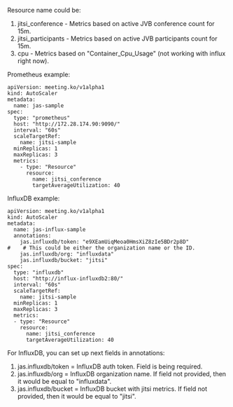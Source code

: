 Resource name could be:
1. jitsi_conference - Metrics based on active JVB conference count for 15m.
2. jitsi_participants - Metrics based on active JVB participants count for 15m. 
3. cpu - Metrics based on "Container_Cpu_Usage" (not working with influx right now).

Prometheus example:
```
apiVersion: meeting.ko/v1alpha1
kind: AutoScaler
metadata:
  name: jas-sample
spec:
  type: "prometheus"
  host: "http://172.28.174.90:9090/"
  interval: "60s"
  scaleTargetRef:
    name: jitsi-sample
  minReplicas: 1
  maxReplicas: 3
  metrics:
    - type: "Resource"
      resource:
        name: jitsi_conference
        targetAverageUtilization: 40
```

InfluxDB example:
```
apiVersion: meeting.ko/v1alpha1
kind: AutoScaler
metadata:
  name: jas-influx-sample
  annotations:
    jas.influxdb/token: "e9XEamUiqMeoa0HmsXiZ8zIe5BDr2p8D"
#    # This could be either the organization name or the ID.
    jas.influxdb/org: "influxdata"
    jas.influxdb/bucket: "jitsi"
spec:
  type: "influxdb"
  host: "http://influx-influxdb2:80/"
  interval: "60s"
  scaleTargetRef:
    name: jitsi-sample
  minReplicas: 1
  maxReplicas: 3
  metrics:
  - type: "Resource"
    resource:
      name: jitsi_conference
      targetAverageUtilization: 40

```

For InfluxDB, you can set up next fields in annotations:
1. jas.influxdb/token = InfluxDB auth token. Field is being required.
2. jas.influxdb/org = InfluxDB organization name. If field not provided, then it would be equal to "influxdata".
3. jas.influxdb/bucket = InfluxDB bucket with jitsi metrics. If field not provided, then it would be equal to "jitsi".